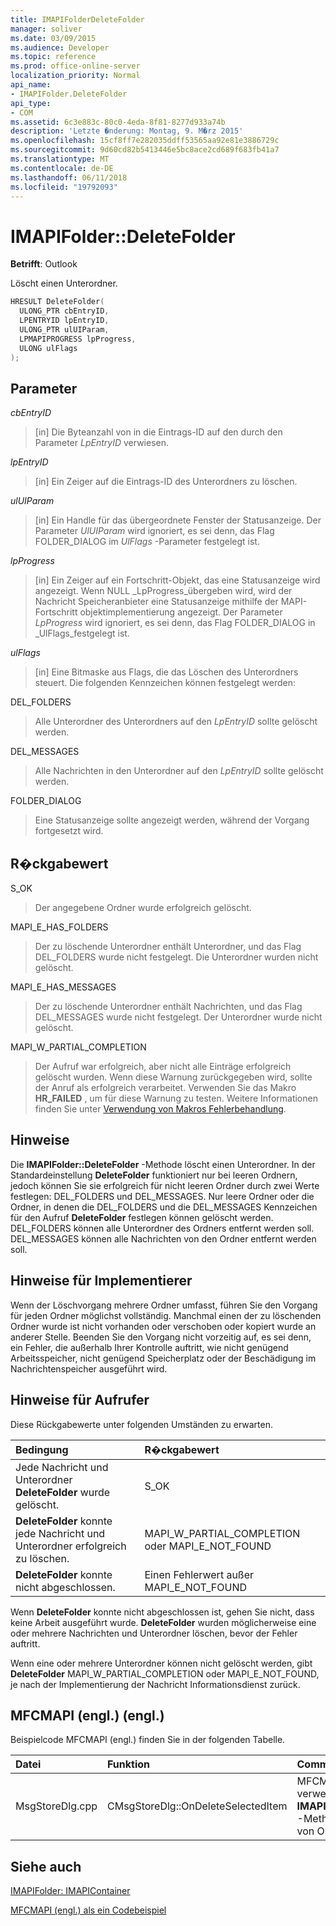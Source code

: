 ```yaml
---
title: IMAPIFolderDeleteFolder
manager: soliver
ms.date: 03/09/2015
ms.audience: Developer
ms.topic: reference
ms.prod: office-online-server
localization_priority: Normal
api_name:
- IMAPIFolder.DeleteFolder
api_type:
- COM
ms.assetid: 6c3e883c-80c0-4eda-8f81-8277d933a74b
description: 'Letzte �nderung: Montag, 9. M�rz 2015'
ms.openlocfilehash: 15cf8ff7e282035ddff53565aa92e81e3886729c
ms.sourcegitcommit: 9d60cd82b5413446e5bc8ace2cd689f683fb41a7
ms.translationtype: MT
ms.contentlocale: de-DE
ms.lasthandoff: 06/11/2018
ms.locfileid: "19792093"
---
```

# <a name="imapifolderdeletefolder"></a>IMAPIFolder::DeleteFolder

  
  
**Betrifft**: Outlook 
  
Löscht einen Unterordner.
  
```cpp
HRESULT DeleteFolder(
  ULONG_PTR cbEntryID,
  LPENTRYID lpEntryID,
  ULONG_PTR ulUIParam,
  LPMAPIPROGRESS lpProgress,
  ULONG ulFlags
);
```

## <a name="parameters"></a>Parameter

 _cbEntryID_
  
> [in] Die Byteanzahl von in die Eintrags-ID auf den durch den Parameter _LpEntryID_ verwiesen. 
    
 _lpEntryID_
  
> [in] Ein Zeiger auf die Eintrags-ID des Unterordners zu löschen.
    
 _ulUIParam_
  
> [in] Ein Handle für das übergeordnete Fenster der Statusanzeige. Der Parameter _UlUIParam_ wird ignoriert, es sei denn, das Flag FOLDER_DIALOG im _UlFlags_ -Parameter festgelegt ist. 
    
 _lpProgress_
  
> [in] Ein Zeiger auf ein Fortschritt-Objekt, das eine Statusanzeige wird angezeigt. Wenn NULL _LpProgress_übergeben wird, wird der Nachricht Speicheranbieter eine Statusanzeige mithilfe der MAPI-Fortschritt objektimplementierung angezeigt. Der Parameter _LpProgress_ wird ignoriert, es sei denn, das Flag FOLDER_DIALOG in _UlFlags_festgelegt ist.
    
 _ulFlags_
  
> [in] Eine Bitmaske aus Flags, die das Löschen des Unterordners steuert. Die folgenden Kennzeichen können festgelegt werden:
    
DEL_FOLDERS 
  
> Alle Unterordner des Unterordners auf den _LpEntryID_ sollte gelöscht werden. 
    
DEL_MESSAGES 
  
> Alle Nachrichten in den Unterordner auf den _LpEntryID_ sollte gelöscht werden. 
    
FOLDER_DIALOG 
  
> Eine Statusanzeige sollte angezeigt werden, während der Vorgang fortgesetzt wird.
    
## <a name="return-value"></a>R�ckgabewert

S_OK 
  
> Der angegebene Ordner wurde erfolgreich gelöscht.
    
MAPI_E_HAS_FOLDERS 
  
> Der zu löschende Unterordner enthält Unterordner, und das Flag DEL_FOLDERS wurde nicht festgelegt. Die Unterordner wurden nicht gelöscht.
    
MAPI_E_HAS_MESSAGES 
  
> Der zu löschende Unterordner enthält Nachrichten, und das Flag DEL_MESSAGES wurde nicht festgelegt. Der Unterordner wurde nicht gelöscht.
    
MAPI_W_PARTIAL_COMPLETION 
  
> Der Aufruf war erfolgreich, aber nicht alle Einträge erfolgreich gelöscht wurden. Wenn diese Warnung zurückgegeben wird, sollte der Anruf als erfolgreich verarbeitet. Verwenden Sie das Makro **HR_FAILED** , um für diese Warnung zu testen. Weitere Informationen finden Sie unter [Verwendung von Makros Fehlerbehandlung](using-macros-for-error-handling.md).
    
## <a name="remarks"></a>Hinweise

Die **IMAPIFolder::DeleteFolder** -Methode löscht einen Unterordner. In der Standardeinstellung **DeleteFolder** funktioniert nur bei leeren Ordnern, jedoch können Sie sie erfolgreich für nicht leeren Ordner durch zwei Werte festlegen: DEL_FOLDERS und DEL_MESSAGES. Nur leere Ordner oder die Ordner, in denen die DEL_FOLDERS und die DEL_MESSAGES Kennzeichen für den Aufruf **DeleteFolder** festlegen können gelöscht werden. DEL_FOLDERS können alle Unterordner des Ordners entfernt werden soll. DEL_MESSAGES können alle Nachrichten von den Ordner entfernt werden soll. 
  
## <a name="notes-to-implementers"></a>Hinweise für Implementierer

Wenn der Löschvorgang mehrere Ordner umfasst, führen Sie den Vorgang für jeden Ordner möglichst vollständig. Manchmal einen der zu löschenden Ordner wurde ist nicht vorhanden oder verschoben oder kopiert wurde an anderer Stelle. Beenden Sie den Vorgang nicht vorzeitig auf, es sei denn, ein Fehler, die außerhalb Ihrer Kontrolle auftritt, wie nicht genügend Arbeitsspeicher, nicht genügend Speicherplatz oder der Beschädigung im Nachrichtenspeicher ausgeführt wird.
  
## <a name="notes-to-callers"></a>Hinweise für Aufrufer

Diese Rückgabewerte unter folgenden Umständen zu erwarten.
  
|**Bedingung**|**R�ckgabewert**|
|:-----|:-----|
|Jede Nachricht und Unterordner **DeleteFolder** wurde gelöscht.  <br/> |S_OK  <br/> |
|**DeleteFolder** konnte jede Nachricht und Unterordner erfolgreich zu löschen.  <br/> |MAPI_W_PARTIAL_COMPLETION oder MAPI_E_NOT_FOUND  <br/> |
|**DeleteFolder** konnte nicht abgeschlossen.  <br/> |Einen Fehlerwert außer MAPI_E_NOT_FOUND  <br/> |
   
Wenn **DeleteFolder** konnte nicht abgeschlossen ist, gehen Sie nicht, dass keine Arbeit ausgeführt wurde. **DeleteFolder** wurden möglicherweise eine oder mehrere Nachrichten und Unterordner löschen, bevor der Fehler auftritt. 
  
Wenn eine oder mehrere Unterordner können nicht gelöscht werden, gibt **DeleteFolder** MAPI_W_PARTIAL_COMPLETION oder MAPI_E_NOT_FOUND, je nach der Implementierung der Nachricht Informationsdienst zurück. 
  
## <a name="mfcmapi-reference"></a>MFCMAPI (engl.) (engl.)

Beispielcode MFCMAPI (engl.) finden Sie in der folgenden Tabelle.
  
|**Datei**|**Funktion**|**Comment**|
|:-----|:-----|:-----|
|MsgStoreDlg.cpp  <br/> |CMsgStoreDlg::OnDeleteSelectedItem  <br/> |MFCMAPI (engl.) verwendet die **IMAPIFolder::DeleteFolder** -Methode zum Löschen von Ordnern.  <br/> |
   
## <a name="see-also"></a>Siehe auch



[IMAPIFolder: IMAPIContainer](imapifolderimapicontainer.md)


[MFCMAPI (engl.) als ein Codebeispiel](mfcmapi-as-a-code-sample.md)


